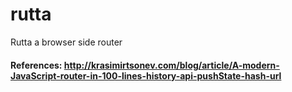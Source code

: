 # rutta
Rutta a browser side router


#### References: http://krasimirtsonev.com/blog/article/A-modern-JavaScript-router-in-100-lines-history-api-pushState-hash-url
